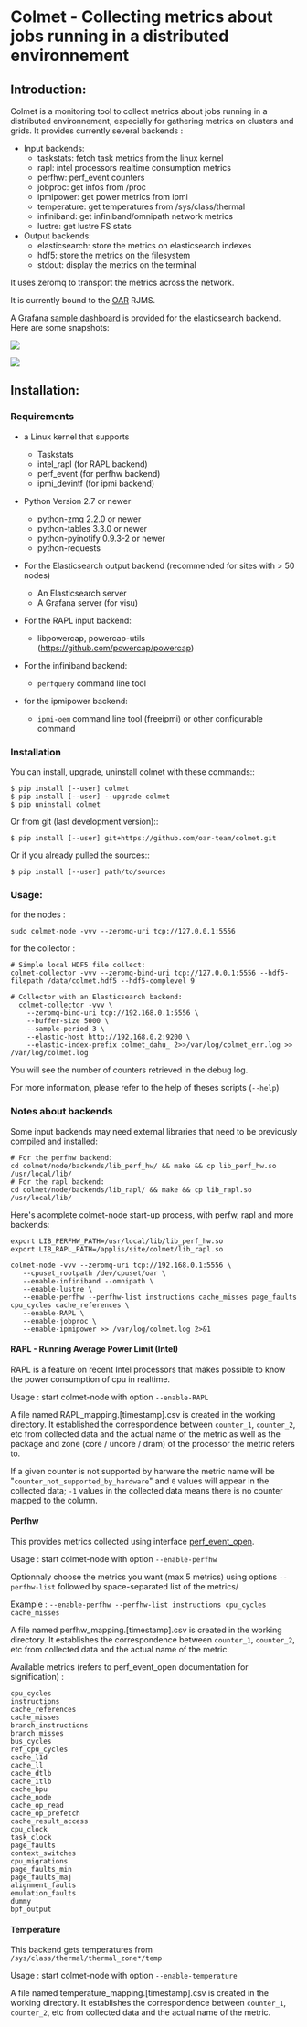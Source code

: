 # Colmet - Collecting metrics about jobs running in a distributed environnement

## Introduction:

Colmet is a monitoring tool to collect metrics about jobs running in a
distributed environnement, especially for gathering metrics on clusters and
grids. It provides currently several backends :
- Input backends:
  - taskstats: fetch task metrics from the linux kernel
  - rapl: intel processors realtime consumption metrics
  - perfhw: perf_event counters
  - jobproc: get infos from /proc
  - ipmipower: get power metrics from ipmi
  - temperature: get temperatures from /sys/class/thermal
  - infiniband: get infiniband/omnipath network metrics
  - lustre: get lustre FS stats
- Output backends:
  - elasticsearch: store the metrics on elasticsearch indexes
  - hdf5: store the metrics on the filesystem
  - stdout: display the metrics on the terminal

It uses zeromq to transport the metrics across the network.

It is currently bound to the [OAR](http://oar.imag.fr) RJMS.

A Grafana [sample dashboard](./graph/grafana) is provided for the elasticsearch backend. Here are some snapshots:

![](./screenshot1.png)

![](./screenshot2.png)

## Installation:

### Requirements

- a Linux kernel that supports
  - Taskstats
  - intel_rapl (for RAPL backend)
  - perf_event (for perfhw backend)
  - ipmi_devintf (for ipmi backend)

- Python Version 2.7 or newer
  - python-zmq 2.2.0 or newer
  - python-tables 3.3.0 or newer
  - python-pyinotify 0.9.3-2 or newer
  - python-requests

- For the Elasticsearch output backend (recommended for sites with > 50 nodes)
  - An Elasticsearch server
  - A Grafana server (for visu)

- For the RAPL input backend:
  - libpowercap, powercap-utils (https://github.com/powercap/powercap)

- For the infiniband backend:
  - `perfquery` command line tool

- for the ipmipower backend:
  - `ipmi-oem` command line tool (freeipmi) or other configurable command

### Installation

You can install, upgrade, uninstall colmet with these commands::

```
$ pip install [--user] colmet
$ pip install [--user] --upgrade colmet
$ pip uninstall colmet
```

Or from git (last development version)::

```
$ pip install [--user] git+https://github.com/oar-team/colmet.git
```

Or if you already pulled the sources::

```
$ pip install [--user] path/to/sources
```

### Usage:

for the nodes :

```
sudo colmet-node -vvv --zeromq-uri tcp://127.0.0.1:5556
```

for the collector :

```
# Simple local HDF5 file collect:
colmet-collector -vvv --zeromq-bind-uri tcp://127.0.0.1:5556 --hdf5-filepath /data/colmet.hdf5 --hdf5-complevel 9
```

```
# Collector with an Elasticsearch backend:
  colmet-collector -vvv \
    --zeromq-bind-uri tcp://192.168.0.1:5556 \
    --buffer-size 5000 \
    --sample-period 3 \
    --elastic-host http://192.168.0.2:9200 \
    --elastic-index-prefix colmet_dahu_ 2>>/var/log/colmet_err.log >> /var/log/colmet.log
```

You will see the number of counters retrieved in the debug log.


For more information, please refer to the help of theses scripts (`--help`)

### Notes about backends

Some input backends may need external libraries that need to be previously compiled and installed:

```
# For the perfhw backend:
cd colmet/node/backends/lib_perf_hw/ && make && cp lib_perf_hw.so /usr/local/lib/
# For the rapl backend:
cd colmet/node/backends/lib_rapl/ && make && cp lib_rapl.so /usr/local/lib/
```

Here's acomplete colmet-node start-up process, with perfw, rapl and more backends:

```
export LIB_PERFHW_PATH=/usr/local/lib/lib_perf_hw.so
export LIB_RAPL_PATH=/applis/site/colmet/lib_rapl.so

colmet-node -vvv --zeromq-uri tcp://192.168.0.1:5556 \
   --cpuset_rootpath /dev/cpuset/oar \
   --enable-infiniband --omnipath \
   --enable-lustre \
   --enable-perfhw --perfhw-list instructions cache_misses page_faults cpu_cycles cache_references \
   --enable-RAPL \
   --enable-jobproc \
   --enable-ipmipower >> /var/log/colmet.log 2>&1
```

#### RAPL - Running Average Power Limit (Intel)

RAPL is a feature on recent Intel processors that makes possible to know the power consumption of cpu in realtime.

Usage : start colmet-node with option `--enable-RAPL`

A file named RAPL_mapping.[timestamp].csv is created in the working directory. It established the correspondence between `counter_1`, `counter_2`, etc from collected data and the actual name of the metric as well as the package and zone (core / uncore / dram) of the processor the metric refers to.

If a given counter is not supported by harware the metric name will be "`counter_not_supported_by_hardware`" and `0` values will appear in the collected data; `-1` values in the collected data means there is no counter mapped to the column.

#### Perfhw

This provides metrics collected using  interface [perf_event_open](http://man7.org/linux/man-pages/man2/perf_event_open.2.html).

Usage : start colmet-node with option `--enable-perfhw`

Optionnaly choose the metrics you want (max 5 metrics) using options `--perfhw-list` followed by space-separated list of the metrics/

Example : `--enable-perfhw --perfhw-list instructions cpu_cycles cache_misses`

A file named perfhw_mapping.[timestamp].csv is created in the working directory. It establishes the correspondence between `counter_1`, `counter_2`, etc from collected data and the actual name of the metric.

Available metrics (refers to perf_event_open documentation for signification) :

```
cpu_cycles 
instructions 
cache_references 
cache_misses 
branch_instructions
branch_misses
bus_cycles 
ref_cpu_cycles 
cache_l1d 
cache_ll
cache_dtlb 
cache_itlb 
cache_bpu 
cache_node 
cache_op_read 
cache_op_prefetch 
cache_result_access 
cpu_clock 
task_clock 
page_faults 
context_switches 
cpu_migrations
page_faults_min
page_faults_maj
alignment_faults 
emulation_faults
dummy
bpf_output
```

#### Temperature

This backend gets temperatures from `/sys/class/thermal/thermal_zone*/temp`

Usage : start colmet-node with option `--enable-temperature`

A file named temperature_mapping.[timestamp].csv is created in the working directory. It establishes the correspondence between `counter_1`, `counter_2`, etc from collected data and the actual name of the metric.

